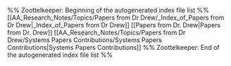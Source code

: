 %% Zoottelkeeper: Beginning of the autogenerated index file list  %%
 [[AA_Research_Notes/Topics/Papers from Dr Drew/_Index_of_Papers from Dr Drew|_Index_of_Papers from Dr Drew]]
 [[Papers from Dr. Drew|Papers from Dr. Drew]]
 [[AA_Research_Notes/Topics/Papers from Dr Drew/Systems Papers Contributions/Systems Papers Contributions|Systems Papers Contributions]]
%% Zoottelkeeper: End of the autogenerated index file list  %%

